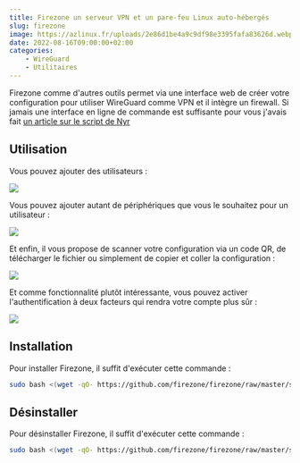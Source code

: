 ```yaml
---
title: Firezone un serveur VPN et un pare-feu Linux auto-hébergés
slug: firezone
image: https://azlinux.fr/uploads/2e86d1be4a9c9df98e3395fafa83626d.webp
date: 2022-08-16T09:00:00+02:00
categories:
    - WireGuard
    - Utilitaires
---
```


Firezone comme d'autres outils permet via une interface web de créer votre configuration pour utiliser WireGuard comme VPN et il intègre un firewall. Si jamais une interface en ligne de commande est suffisante pour vous j'avais fait [un article sur le script de Nyr](https://azlinux.fr/installer-rapidement-un-serveur-wireguard-sur-un-raspberry-pi/)

## Utilisation

Vous pouvez ajouter des utilisateurs :

![](https://azlinux.fr/uploads/4bb9d04b2c202872877c755476921ce4.webp)

Vous pouvez ajouter autant de périphériques que vous le souhaitez pour un utilisateur :

![](https://azlinux.fr/uploads/e0c2a779f157ee87550e1e2a93c4749b.webp)

Et enfin, il vous propose de scanner votre configuration via un code QR, de télécharger le fichier ou simplement de copier et coller la configuration :

![](https://azlinux.fr/uploads/dc6be8b8e3ccd415bf4f0640a02ad3ff.webp)

Et comme fonctionnalité plutôt intéressante, vous pouvez activer l'authentification à deux facteurs qui rendra votre compte plus sûr :

![](https://azlinux.fr/uploads/58864154a973595a8822155d538ea86f.webp)

## Installation

Pour installer Firezone, il suffit d'exécuter cette commande :

```bash
sudo bash <(wget -qO- https://github.com/firezone/firezone/raw/master/scripts/install.sh)
```

## Désinstaller

Pour désinstaller Firezone, il suffit d'exécuter cette commande :

```bash
sudo bash <(wget -qO- https://github.com/firezone/firezone/raw/master/scripts/uninstall.sh)
```
